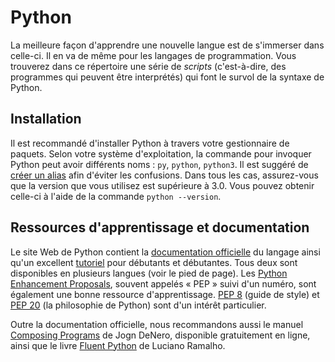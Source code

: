 # Python

La meilleure façon d'apprendre une nouvelle langue est de s'immerser
dans celle-ci. Il en va de même pour les langages de programmation. Vous
trouverez dans ce répertoire une série de *scripts* (c'est-à-dire, des
programmes qui peuvent être interprétés) qui font le survol de la
syntaxe de Python.

## Installation

Il est recommandé d'installer Python à travers votre gestionnaire de
paquets. Selon votre système d'exploitation, la commande pour invoquer
Python peut avoir différents noms : `py`, `python`, `python3`. Il est
suggéré de [créer un alias][] afin d'éviter les confusions. Dans tous
les cas, assurez-vous que la version que vous utilisez est supérieure à
3.0. Vous pouvez obtenir celle-ci à l'aide de la commande `python
--version`.

[créer un alias]:
https://www.gnu.org/software/bash/manual/html_node/Aliases.html

## Ressources d'apprentissage et documentation

Le site Web de Python contient la [documentation officielle][] du
langage ainsi qu'un excellent [tutoriel][] pour débutants et débutantes.
Tous deux sont disponibles en plusieurs langues (voir le pied de page).
Les [Python Enhancement Proposals][], souvent appelés « PEP » suivi d'un
numéro, sont également une bonne ressource d'apprentissage. [PEP 8][]
(guide de style) et [PEP 20][] (la philosophie de Python) sont d'un
intérêt particulier.

Outre la documentation officielle, nous recommandons aussi le manuel
[Composing Programs][] de Jogn DeNero, disponible gratuitement en ligne,
ainsi que le livre [Fluent Python][] de Luciano Ramalho.

[documentation officielle]: https://docs.python.org/3/
[tutoriel]: https://docs.python.org/3/tutorial/index.html
[Python Enhancement Proposals]: https://peps.python.org
[PEP 8]: https://peps.python.org/pep-0008/
[PEP 20]: https://peps.python.org/pep-0020/
[Composing Programs]: https://www.composingprograms.com
[Fluent Python]:
https://www.oreilly.com/library/view/fluent-python-2nd/9781492056348/
